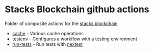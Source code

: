 # Stacks Blockchain github actions

Folder of composite actions for the [stacks blockchain](https://github.com/stacks-network/stacks-core)

- [cache](./cache) - Various cache operations
- [testenv](./testenv) - Configures a workflow with a testing environment
- [run-tests](./run-tests) - Run tests with [nextest](https://nexte.st)
